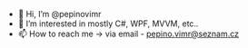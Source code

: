 - 👋 Hi, I’m @pepinovimr
- 👀 I’m interested in mostly C#, WPF, MVVM, etc..
- 📫 How to reach me -> via email - pepino.vimr@seznam.cz

<!---
pepinovimr/pepinovimr is a ✨ special ✨ repository because its `README.md` (this file) appears on your GitHub profile.
You can click the Preview link to take a look at your changes.
--->
